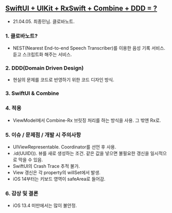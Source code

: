## [SwiftUI + UIKit + RxSwift + Combine + DDD = ?](https://tv.naver.com/v/19397822)
- 21.04.05. 최종민님. 클로바노트.
### 1. 클로바노트?
- NEST(Nearest End-to-end Speech Transcriber)를 이용한 음성 기록 서비스. 듣고 스크립트화 해주는 서비스.
### 2. DDD(Domain Driven Design)
- 현실의 문제를 코드로 반영하기 위한 코드 디자인 방식.
### 3. SwiftUI & Combine
### 4. 적용
- ViewModel에서 Combine-Rx 브릿징 처리를 하는 방식을 사용. 그 밖엔 Rx로.
### 5. 이슈 / 문제점 / 개발 시 주의사항
- UIViewRepresentable. Coordinator를 선언 후 사용.
- .id(UUID()). 뷰를 새로 생성하는 조건. 같은 값을 넣으면 불필요한 갱신을 일시적으로 막을 수 있음.
- SwiftUI의 Crash Trace 추적 불가.
- View 갱신은 각 property의 willSet에서 발생.
- iOS 14부터는 키보드 영역이 safeArea로 들어감.
### 6. 감상 및 결론
- iOS 13.4 미만에서는 많이 불안정.
